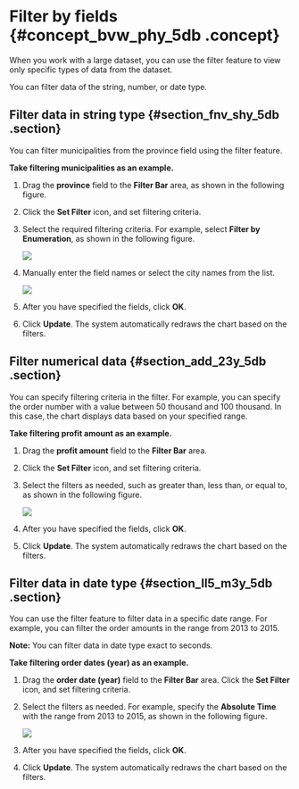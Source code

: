 # Filter by fields {#concept_bvw_phy_5db .concept}

When you work with a large dataset, you can use the filter feature to view only specific types of data from the dataset.

You can filter data of the string, number, or date type.

## Filter data in string type {#section_fnv_shy_5db .section}

You can filter municipalities from the province field using the filter feature.

**Take filtering municipalities as an example.**

1.  Drag the **province** field to the **Filter Bar** area, as shown in the following figure.
2.  Click the **Set Filter** icon, and set filtering criteria.
3.  Select the required filtering criteria. For example, select **Filter by Enumeration**, as shown in the following figure.

    ![](http://static-aliyun-doc.oss-cn-hangzhou.aliyuncs.com/assets/img/9115/15583224771461_en-US.png)

4.  Manually enter the field names or select the city names from the list.

    ![](http://static-aliyun-doc.oss-cn-hangzhou.aliyuncs.com/assets/img/9115/15583224771462_en-US.png)

5.  After you have specified the fields, click **OK**.
6.  Click **Update**. The system automatically redraws the chart based on the filters.

## Filter numerical data {#section_add_23y_5db .section}

You can specify filtering criteria in the filter. For example, you can specify the order number with a value between 50 thousand and 100 thousand. In this case, the chart displays data based on your specified range.

**Take filtering profit amount as an example.**

1.  Drag the **profit amount** field to the **Filter Bar** area.
2.  Click the **Set Filter** icon, and set filtering criteria.
3.  Select the filters as needed, such as greater than, less than, or equal to, as shown in the following figure.

    ![](http://static-aliyun-doc.oss-cn-hangzhou.aliyuncs.com/assets/img/9115/15583224771464_en-US.png)

4.  After you have specified the fields, click **OK**.
5.  Click **Update**. The system automatically redraws the chart based on the filters.

## Filter data in date type {#section_ll5_m3y_5db .section}

You can use the filter feature to filter data in a specific date range. For example, you can filter the order amounts in the range from 2013 to 2015.

**Note:** You can filter data in date type exact to seconds.

**Take filtering order dates \(year\) as an example.**

1.  Drag the **order date \(year\)** field to the **Filter Bar** area. Click the **Set Filter** icon, and set filtering criteria.
2.  Select the filters as needed. For example, specify the **Absolute Time** with the range from 2013 to 2015, as shown in the following figure.

    ![](http://static-aliyun-doc.oss-cn-hangzhou.aliyuncs.com/assets/img/9115/15583224771468_en-US.png)

3.  After you have specified the fields, click **OK**.
4.  Click **Update**. The system automatically redraws the chart based on the filters.

